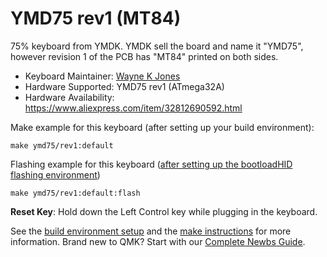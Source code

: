 # YMD75 rev1 (MT84)

75% keyboard from YMDK. YMDK sell the board and name it "YMD75", however revision 1 of the PCB has "MT84" printed on both sides.

* Keyboard Maintainer: [Wayne K Jones](https://github.com/WarmCatUK)
* Hardware Supported: YMD75 rev1 (ATmega32A) 
* Hardware Availability: <https://www.aliexpress.com/item/32812690592.html>

Make example for this keyboard (after setting up your build environment):

    make ymd75/rev1:default

Flashing example for this keyboard ([after setting up the bootloadHID flashing environment](https://docs.qmk.fm/#/flashing_bootloadhid))

    make ymd75/rev1:default:flash

**Reset Key**: Hold down the Left Control key while plugging in the keyboard.

See the [build environment setup](https://docs.qmk.fm/#/getting_started_build_tools) and the [make instructions](https://docs.qmk.fm/#/getting_started_make_guide) for more information. Brand new to QMK? Start with our [Complete Newbs Guide](https://docs.qmk.fm/#/newbs).
